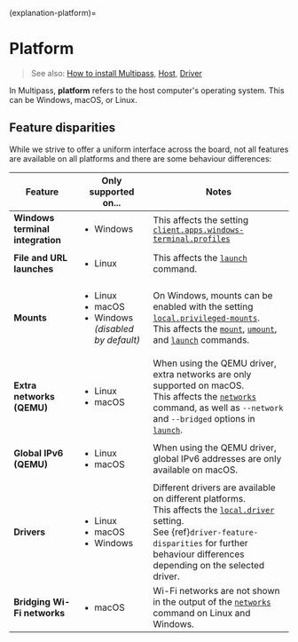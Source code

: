 (explanation-platform)=
# Platform

> See also: [How to install Multipass](/how-to-guides/install-multipass), [Host](/explanation/host), [Driver](/explanation/driver)

In Multipass, **platform** refers to the host computer's operating system. This can be Windows, macOS, or Linux.

## Feature disparities

While we strive to offer a uniform interface across the board, not all features are available on all platforms and there are some behaviour differences:

| Feature | Only supported on... | Notes |
|--- | --- | --- |
| **Windows terminal integration** | <ul><li>Windows</li></ul> | This affects the setting [`client.apps.windows-terminal.profiles`](/reference/settings/client-apps-windows-terminal-profiles) |
| **File and URL launches** | <ul><li>Linux</li></ul>  | This affects the [`launch`](/reference/command-line-interface/launch) command. |
| **Mounts** | <ul><li>Linux</li><li>macOS</li><li>Windows <em>(disabled by default)</em></li></ul> | On Windows, mounts can be enabled with the setting [`local.privileged-mounts`](/reference/settings/local-privileged-mounts). <br/>This affects the [`mount`](/reference/command-line-interface/mount), [`umount`](/reference/command-line-interface/umount), and [`launch`](/reference/command-line-interface/launch) commands.|
| **Extra networks (QEMU)** | <ul><li>Linux</li><li>macOS</li></ul> | When using the QEMU driver, extra networks are only supported on macOS. <br/>This affects the [`networks`](/reference/command-line-interface/networks) command, as well as `--network` and `--bridged` options in [`launch`](/reference/command-line-interface/launch). |
| **Global IPv6 (QEMU)** | <ul><li>Linux</li><li>macOS</li></ul> | When using the QEMU driver, global IPv6 addresses are only available on macOS. |
| **Drivers** | <ul><li>Linux</li><li>macOS</li><li>Windows</li></ul> | Different drivers are available on different platforms. <br/>This affects the [`local.driver`](/reference/settings/local-driver) setting. <br/>See {ref}`driver-feature-disparities` for further behaviour differences depending on the selected driver. |
| **Bridging Wi-Fi networks** | <ul><li>macOS</li></ul> | Wi-Fi networks are not shown in the output of the [`networks`](/reference/command-line-interface/networks) command on Linux and Windows. |

<!--
- *Windows terminal integration* is offered only on Windows. This affects the setting [`client.apps.windows-terminal.profiles`](/reference/settings/client-apps-windows-terminal-profiles)
- *File and URL launches* are only possible on Linux. This affects the [`launch`](/reference/command-line-interface/launch) command.
- *Mounts* are disabled on Windows by default, though they can be enabled with the setting [`local.privileged-mounts`](/reference/settings/local-privileged-mounts). They are enabled by default on macOS and Linux. This affects the [`mount`](/reference/command-line-interface/mount), [`umount`](/reference/command-line-interface/umount), and [`launch`](/reference/command-line-interface/launch) commands.
- When using the QEMU driver, *extra networks* are supported only on macOS. This affects the [`networks`](/reference/command-line-interface/networks) command, as well as `--network` and `--bridged` options in [`launch`](/reference/command-line-interface/launch).
- Different *drivers* are available on different platforms. This affects the [`local.driver`](/reference/settings/local-driver) setting. See [driver](/explanation/driver) for further behaviour differences depending on what driver is selected.
- *Bridging Wi-Fi networks* is only supported at the moment on macOS. Thus, Wi-Fi networks are not shown in the output of the [`networks`](/reference/command-line-interface/networks) command on Linux and Windows.
-->
